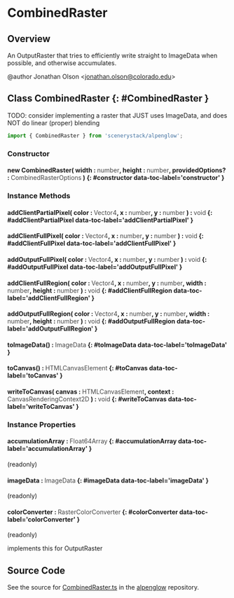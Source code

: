 # CombinedRaster

## Overview

An OutputRaster that tries to efficiently write straight to ImageData when possible, and otherwise accumulates.

@author Jonathan Olson &lt;jonathan.olson@colorado.edu&gt;

## Class CombinedRaster {: #CombinedRaster }


TODO: consider implementing a raster that JUST uses ImageData, and does NOT do linear (proper) blending

```js
import { CombinedRaster } from 'scenerystack/alpenglow';
```
### Constructor

#### new CombinedRaster( width : <span style="font-weight: 400; opacity: 80%;">number</span>, height : <span style="font-weight: 400; opacity: 80%;">number</span>, providedOptions? : <span style="font-weight: 400; opacity: 80%;">CombinedRasterOptions</span> ) {: #constructor data-toc-label='constructor' }

### Instance Methods

#### addClientPartialPixel( color : <span style="font-weight: 400; opacity: 80%;">Vector4</span>, x : <span style="font-weight: 400; opacity: 80%;">number</span>, y : <span style="font-weight: 400; opacity: 80%;">number</span> ) : <span style="font-weight: 400; opacity: 80%;">void</span> {: #addClientPartialPixel data-toc-label='addClientPartialPixel' }

#### addClientFullPixel( color : <span style="font-weight: 400; opacity: 80%;">Vector4</span>, x : <span style="font-weight: 400; opacity: 80%;">number</span>, y : <span style="font-weight: 400; opacity: 80%;">number</span> ) : <span style="font-weight: 400; opacity: 80%;">void</span> {: #addClientFullPixel data-toc-label='addClientFullPixel' }

#### addOutputFullPixel( color : <span style="font-weight: 400; opacity: 80%;">Vector4</span>, x : <span style="font-weight: 400; opacity: 80%;">number</span>, y : <span style="font-weight: 400; opacity: 80%;">number</span> ) : <span style="font-weight: 400; opacity: 80%;">void</span> {: #addOutputFullPixel data-toc-label='addOutputFullPixel' }

#### addClientFullRegion( color : <span style="font-weight: 400; opacity: 80%;">Vector4</span>, x : <span style="font-weight: 400; opacity: 80%;">number</span>, y : <span style="font-weight: 400; opacity: 80%;">number</span>, width : <span style="font-weight: 400; opacity: 80%;">number</span>, height : <span style="font-weight: 400; opacity: 80%;">number</span> ) : <span style="font-weight: 400; opacity: 80%;">void</span> {: #addClientFullRegion data-toc-label='addClientFullRegion' }

#### addOutputFullRegion( color : <span style="font-weight: 400; opacity: 80%;">Vector4</span>, x : <span style="font-weight: 400; opacity: 80%;">number</span>, y : <span style="font-weight: 400; opacity: 80%;">number</span>, width : <span style="font-weight: 400; opacity: 80%;">number</span>, height : <span style="font-weight: 400; opacity: 80%;">number</span> ) : <span style="font-weight: 400; opacity: 80%;">void</span> {: #addOutputFullRegion data-toc-label='addOutputFullRegion' }

#### toImageData() : <span style="font-weight: 400; opacity: 80%;">ImageData</span> {: #toImageData data-toc-label='toImageData' }

#### toCanvas() : <span style="font-weight: 400; opacity: 80%;">HTMLCanvasElement</span> {: #toCanvas data-toc-label='toCanvas' }

#### writeToCanvas( canvas : <span style="font-weight: 400; opacity: 80%;">HTMLCanvasElement</span>, context : <span style="font-weight: 400; opacity: 80%;">CanvasRenderingContext2D</span> ) : <span style="font-weight: 400; opacity: 80%;">void</span> {: #writeToCanvas data-toc-label='writeToCanvas' }

### Instance Properties

#### accumulationArray : <span style="font-weight: 400; opacity: 80%;">Float64Array</span> {: #accumulationArray data-toc-label='accumulationArray' }

(readonly)

#### imageData : <span style="font-weight: 400; opacity: 80%;">ImageData</span> {: #imageData data-toc-label='imageData' }

(readonly)

#### colorConverter : <span style="font-weight: 400; opacity: 80%;">RasterColorConverter</span> {: #colorConverter data-toc-label='colorConverter' }

(readonly)

implements this for OutputRaster



## Source Code

See the source for [CombinedRaster.ts](https://github.com/phetsims/alpenglow/blob/main/js/raster/CombinedRaster.ts) in the [alpenglow](https://github.com/phetsims/alpenglow) repository.
